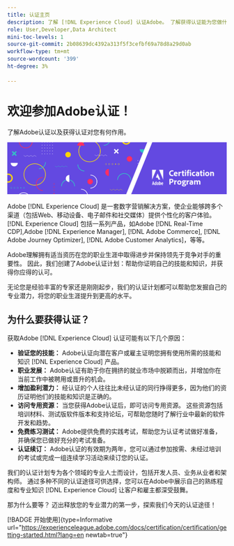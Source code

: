 ```yaml
---
title: 认证主页
description: 了解 [!DNL Experience Cloud] 认证Adobe。 了解获得认证能为您做什么。
role: User,Developer,Data Architect
mini-toc-levels: 1
source-git-commit: 2b08639dc4392a313f5f3cefbf69a78d8a29d0ab
workflow-type: tm+mt
source-wordcount: '399'
ht-degree: 3%

---
```


# 欢迎参加Adobe认证！

了解Adobe认证以及获得认证对您有何作用。

![横幅](/help/certifications/assets/home_banner_narrow.png)

Adobe [!DNL Experience Cloud] 是一套数字营销解决方案，使企业能够跨多个渠道（包括Web、移动设备、电子邮件和社交媒体）提供个性化的客户体验。 [!DNL Experience Cloud] 包括一系列产品，如Adobe [!DNL Real-Time CDP],Adobe [!DNL Experience Manager], [!DNL Adobe Commerce], [!DNL Adobe Journey Optimizer], [!DNL Adobe Customer Analytics]，等等。

Adobe理解拥有适当资历在您的职业生涯中取得进步并保持领先于竞争对手的重要性。 因此，我们创建了Adobe认证计划：帮助你证明自己的技能和知识，并获得你应得的认可。

无论您是经验丰富的专家还是刚刚起步，我们的认证计划都可以帮助您发掘自己的专业潜力，将您的职业生涯提升到更高的水平。

## 为什么要获得认证？

获取Adobe [!DNL Experience Cloud] 认证可能有以下几个原因：

* **验证您的技能：** Adobe认证向潜在客户或雇主证明您拥有使用所需的技能和知识 [!DNL Experience Cloud] 产品。
* **职业发展：** Adobe认证有助于你在拥挤的就业市场中脱颖而出，并增加你在当前工作中被聘用或晋升的机会。
* **增加盈利潜力：** 经认证的个人往往比未经认证的同行挣得更多，因为他们的资历证明他们的技能和知识是正确的。
* **访问专用资源：** 当您获得Adobe认证后，即可访问专用资源。 这些资源包括培训材料、测试版软件版本和支持论坛，可帮助您随时了解行业中最新的软件开发和趋势。
* **免费练习测试：** Adobe提供免费的实践考试，帮助您为认证考试做好准备，并确保您已做好充分的考试准备。
* **认证续订：** Adobe认证的有效期为两年，您可以通过参加按需、未经过培训的考试或完成一组连续学习活动来续订您的认证。

我们的认证计划专为各个领域的专业人士而设计，包括开发人员、业务从业者和架构师。 通过多种不同的认证途径可供选择，您可以在Adobe中展示自己的熟练程度和专业知识 [!DNL Experience Cloud] 让客户和雇主都深受鼓舞。

那为什么要等？ 迈出释放您的专业潜力的第一步，探索我们今天的认证途径！

[!BADGE 开始使用]{type=Informative url="https://experienceleague.adobe.com/docs/certification/certification/getting-started.html?lang=en newtab=true"}
